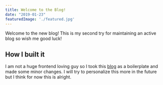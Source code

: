 ```yaml
---
title: Welcome to the Blog!
date: "2019-01-23"
featuredImage: './featured.jpg'
---
```


Welcome to the new blog! This is my second try for maintaining an active blog so wish me good luck!

<!-- end -->

## How I built it

I am not a huge frontend loving guy so I took this [blog](https://github.com/RyanFitzgerald/devblog) as a boilerplate
and made some minor changes. I will try to personalize this more in the future but I think for now this is alright.